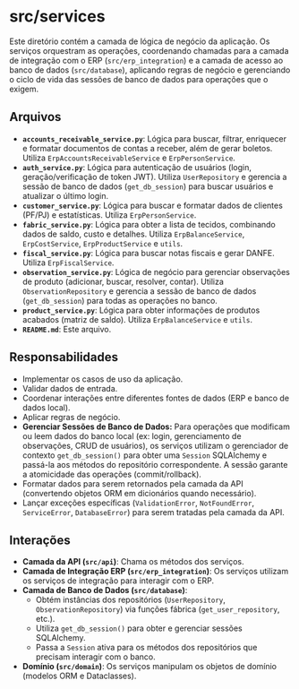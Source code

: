 # src/services

Este diretório contém a camada de lógica de negócio da aplicação. Os serviços orquestram as operações, coordenando chamadas para a camada de integração com o ERP (`src/erp_integration`) e a camada de acesso ao banco de dados (`src/database`), aplicando regras de negócio e gerenciando o ciclo de vida das sessões de banco de dados para operações que o exigem.

## Arquivos

*   **`accounts_receivable_service.py`**: Lógica para buscar, filtrar, enriquecer e formatar documentos de contas a receber, além de gerar boletos. Utiliza `ErpAccountsReceivableService` e `ErpPersonService`.
*   **`auth_service.py`**: Lógica para autenticação de usuários (login, geração/verificação de token JWT). Utiliza `UserRepository` e gerencia a sessão de banco de dados (`get_db_session`) para buscar usuários e atualizar o último login.
*   **`customer_service.py`**: Lógica para buscar e formatar dados de clientes (PF/PJ) e estatísticas. Utiliza `ErpPersonService`.
*   **`fabric_service.py`**: Lógica para obter a lista de tecidos, combinando dados de saldo, custo e detalhes. Utiliza `ErpBalanceService`, `ErpCostService`, `ErpProductService` e `utils`.
*   **`fiscal_service.py`**: Lógica para buscar notas fiscais e gerar DANFE. Utiliza `ErpFiscalService`.
*   **`observation_service.py`**: Lógica de negócio para gerenciar observações de produto (adicionar, buscar, resolver, contar). Utiliza `ObservationRepository` e gerencia a sessão de banco de dados (`get_db_session`) para todas as operações no banco.
*   **`product_service.py`**: Lógica para obter informações de produtos acabados (matriz de saldo). Utiliza `ErpBalanceService` e `utils`.
*   **`README.md`**: Este arquivo.

## Responsabilidades

*   Implementar os casos de uso da aplicação.
*   Validar dados de entrada.
*   Coordenar interações entre diferentes fontes de dados (ERP e banco de dados local).
*   Aplicar regras de negócio.
*   **Gerenciar Sessões de Banco de Dados:** Para operações que modificam ou leem dados do banco local (ex: login, gerenciamento de observações, CRUD de usuários), os serviços utilizam o gerenciador de contexto `get_db_session()` para obter uma `Session` SQLAlchemy e passá-la aos métodos do repositório correspondente. A sessão garante a atomicidade das operações (commit/rollback).
*   Formatar dados para serem retornados pela camada da API (convertendo objetos ORM em dicionários quando necessário).
*   Lançar exceções específicas (`ValidationError`, `NotFoundError`, `ServiceError`, `DatabaseError`) para serem tratadas pela camada da API.

## Interações

*   **Camada da API (`src/api`)**: Chama os métodos dos serviços.
*   **Camada de Integração ERP (`src/erp_integration`)**: Os serviços utilizam os serviços de integração para interagir com o ERP.
*   **Camada de Banco de Dados (`src/database`)**:
    *   Obtém instâncias dos repositórios (`UserRepository`, `ObservationRepository`) via funções fábrica (`get_user_repository`, etc.).
    *   Utiliza `get_db_session()` para obter e gerenciar sessões SQLAlchemy.
    *   Passa a `Session` ativa para os métodos dos repositórios que precisam interagir com o banco.
*   **Domínio (`src/domain`)**: Os serviços manipulam os objetos de domínio (modelos ORM e Dataclasses).